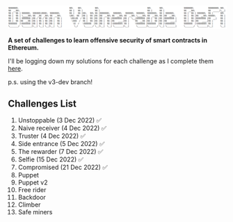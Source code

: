 ![](cover.png)

**A set of challenges to learn offensive security of smart contracts in Ethereum.**

I'll be logging down my solutions for each challenge as I complete them [here](https://local-profit-87b.notion.site/DAMN-VULNERABLE-DEFI-ce941e0c9d9d4d1985b9f86147360125).

p.s. using the v3-dev branch! 

## Challenges List ##
1.	Unstoppable (3 Dec 2022) ✅
2. Naive receiver (4 Dec 2022) ✅
3.	Truster (4 Dec 2022) ✅
4.	Side entrance (5 Dec 2022) ✅
5.	The rewarder (7 Dec 2022) ✅
6.	Selfie (15 Dec 2022) ✅
7.	Compromised (21 Dec 2022) ✅
8.	Puppet
9.	Puppet v2
10.	Free rider
11.	Backdoor
12.	Climber
13.	Safe miners
